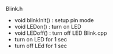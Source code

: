 Blink.h
- void blinkInit() : setup pin mode
- void LEDon() : turn on LED
- void LEDoff() : turn off LED
Blink.cpp
- turn on LED for 1 sec
- turn off LEd for 1 sec

